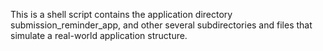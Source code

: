 This is a shell script contains the application directory submission_reminder_app, and other several subdirectories and files that simulate a real-world application structure.

